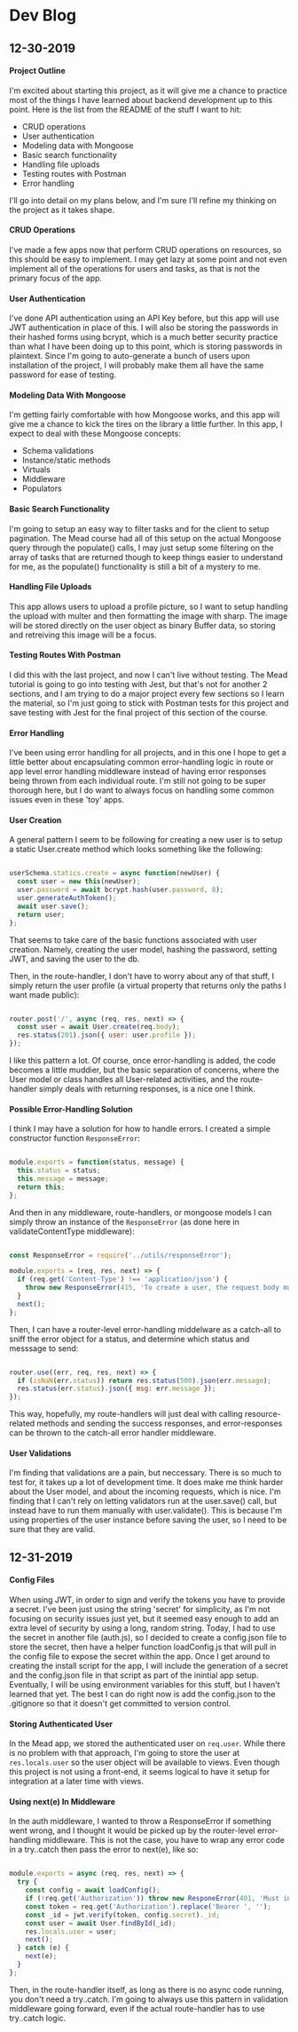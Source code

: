 # Dev Blog

## 12-30-2019

#### Project Outline

I'm excited about starting this project, as it will give me a chance to practice most of the things I have learned about backend development up to this point. Here is the list from the README of the stuff I want to hit:

- CRUD operations
- User authentication
- Modeling data with Mongoose
- Basic search functionality
- Handling file uploads
- Testing routes with Postman
- Error handling

I'll go into detail on my plans below, and I'm sure I'll refine my thinking on the project as it takes shape.

#### CRUD Operations

I've made a few apps now that perform CRUD operations on resources, so this should be easy to implement. I may get lazy at some point and not even implement all of the operations for users and tasks, as that is not the primary focus of the app.

#### User Authentication

I've done API authentication using an API Key before, but this app will use JWT authentication in place of this. I will also be storing the passwords in their hashed forms using bcrypt, which is a much better security practice than what I have been doing up to this point, which is storing passwords in plaintext. Since I'm going to auto-generate a bunch of users upon installation of the project, I will probably make them all have the same password for ease of testing.

#### Modeling Data With Mongoose

I'm getting fairly comfortable with how Mongoose works, and this app will give me a chance to kick the tires on the library a little further. In this app, I expect to deal with these Mongoose concepts:
  
  - Schema validations
  - Instance/static methods
  - Virtuals
  - Middleware
  - Populators

#### Basic Search Functionality

I'm going to setup an easy way to filter tasks and for the client to setup pagination. The Mead course had all of this setup on the actual Mongoose query through the populate() calls, I may just setup some filtering on the array of tasks that are returned though to keep things easier to understand for me, as the populate() functionality is still a bit of a mystery to me.

#### Handling File Uploads

This app allows users to upload a profile picture, so I want to setup handling the upload with multer and then formatting the image with sharp. The image will be stored directly on the user object as binary Buffer data, so storing and retreiving this image will be a focus.

#### Testing Routes With Postman

I did this with the last project, and now I can't live without testing. The Mead tutorial is going to go into testing with Jest, but that's not for another 2 sections, and I am trying to do a major project every few sections so I learn the material, so I'm just going to stick with Postman tests for this project and save testing with Jest for the final project of this section of the course.

#### Error Handling

I've been using error handling for all projects, and in this one I hope to get a little better about encapsulating common error-handling logic in route or app level error handling middleware instead of having error responses being thrown from each individual route. I'm still not going to be super thorough here, but I do want to always focus on handling some common issues even in these 'toy' apps.

#### User Creation

A general pattern I seem to be following for creating a new user is to setup a static User.create method which looks something like the following:

```javascript

userSchema.statics.create = async function(newUser) {
  const user = new this(newUser);
  user.password = await bcrypt.hash(user.password, 8);
  user.generateAuthToken();
  await user.save();
  return user;
};

```

That seems to take care of the basic functions associated with user creation. Namely, creating the user model, hashing the password, setting JWT, and saving the user to the db. 

Then, in the route-handler, I don't have to worry about any of that stuff, I simply return the user profile (a virtual property that returns only the paths I want made public):

```javascript

router.post('/', async (req, res, next) => {
  const user = await User.create(req.body);
  res.status(201).json({ user: user.profile });
});

```

I like this pattern a lot. Of course, once error-handling is added, the code becomes a little muddier, but the basic separation of concerns, where the User model or class handles all User-related activities, and the route-handler simply deals with returning responses, is a nice one I think.

#### Possible Error-Handling Solution

I think I may have a solution for how to handle errors. I created a simple constructor function `ResponseError`:

```javascript

module.exports = function(status, message) {
  this.status = status;
  this.message = message;
  return this;
};

```

And then in any middleware, route-handlers, or mongoose models I can simply throw an instance of the `ResponseError` (as done here in validateContentType middleware):

```javascript

const ResponseError = require('../utils/responseError');

module.exports = (req, res, next) => {
  if (req.get('Content-Type') !== 'application/json') {
    throw new ResponseError(415, 'To create a user, the request body must have the `Content-Type: application/json` header');
  }
  next();
};

```

Then, I can have a router-level error-handling middelware as a catch-all to sniff the error object for a status, and determine which status and messsage to send:

```javascript

router.use((err, req, res, next) => {
  if (isNaN(err.status)) return res.status(500).json(err.message);
  res.status(err.status).json({ msg: err.message });
});

```

This way, hopefully, my route-handlers will just deal with calling resource-related methods and sending the success responses, and error-responses can be thrown to the catch-all error handler middleware.

#### User Validations

I'm finding that validations are a pain, but neccessary. There is so much to test for, it takes up a lot of development time. It does make me think harder about the User model, and about the incoming requests, which is nice. I'm finding that I can't rely on letting validators run at the user.save() call, but instead have to run them manually with user.validate(). This is because I'm using properties of the user instance before saving the user, so I need to be sure that they are valid.

## 12-31-2019

#### Config Files

When using JWT, in order to sign and verify the tokens you have to provide a secret. I've been just using the string 'secret' for simplicity, as I'm not focusing on security issues just yet, but it seemed easy enough to add an extra level of security by using a long, random string. Today, I had to use the secret in another file (auth.js), so I decided to create a config.json file to store the secret, then have a helper function loadConfig.js that will pull in the config file to expose the secret within the app. Once I get around to creating the install script for the app, I will include the generation of a secret and the config.json file in that script as part of the inintial app setup. Eventually, I will be using environment variables for this stuff, but I haven't learned that yet. The best I can do right now is add the config.json to the .gitignore so that it doesn't get committed to version control.

#### Storing Authenticated User

In the Mead app, we stored the authenticated user on `req.user`. While there is no problem with that approach, I'm going to store the user at `res.locals.user` so the user object will be available to views. Even though this project is not using a front-end, it seems logical to have it setup for integration at a later time with views.

#### Using next(e) In Middleware

In the auth middleware, I wanted to throw a ResponseError if something went wrong, and I thought it would be picked up by the router-level error-handling middleware. This is not the case, you have to wrap any error code in a try..catch then pass the error to next(e), like so:

```javascript

module.exports = async (req, res, next) => {
  try {
    const config = await loadConfig();
    if (!req.get('Authorization')) throw new ResponeError(401, 'Must include a valid JWT');
    const token = req.get('Authorization').replace('Bearer ', '');
    const _id = jwt.verify(token, config.secret)._id;
    const user = await User.findById(_id);
    res.locals.user = user;
    next();
  } catch (e) {
    next(e);
  }
};

```

Then, in the route-handler itself, as long as there is no async code running, you don't need a try..catch. I'm going to always use this pattern in validation middleware going forward, even if the actual route-handler has to use try..catch logic.